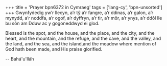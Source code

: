 +++
title = 'Prayer bpn6372 in Cymraeg'
tags = ['lang-cy', 'bpn-unsorted']
+++
Gwynfydedig yw’r llecyn, a’r tŷ  a’r fangre, a’r ddinas, a’r galon, a’r mynydd, a’r noddfa, a’r ogof, a’r dyffryn, a’r tir, a’r môr, a’r ynys, a’r ddôl lle bu sôn am Dduw ac y gogoneddwyd ei glod.

Blessed is the spot, and the house, and the place, and the city, and the heart, and the mountain, and the refuge, and the cave, and the valley, and the land, and the sea, and the island,and the meadow where mention of God hath been made, and His praise glorified.

-- Bahá'u'lláh
